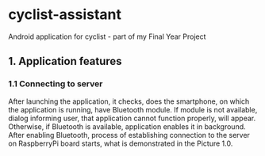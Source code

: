 # cyclist-assistant
Android application for cyclist - part of my Final Year Project

## 1. Application features
### 1.1 Connecting to server
After launching the application, it checks, does the smartphone, on which the application is running, have Bluetooth module. If module is not available, dialog informing user, that application cannot function properly, will appear. Otherwise, if Bluetooth is available, application enables it in background. After enabling Bluetooth, process of establishing connection to the server on RaspberryPi board starts, what is demonstrated in the Picture 1.0.
